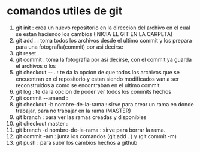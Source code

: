 # comandos utiles de git

1. git init : crea un nuevo repositorio en la direccion del archivo en el cual se estan haciendo los cambios (INICIA EL GIT EN LA CARPETA)
2. git add . : toma todos los archivos desde el ultimo commit y los prepara para una fotografia(commit) por asi decirse
3. git reset .
3. git commit : toma la fotografia por asi decirse, con el commit ya guarda el archivos o los
4. git checkout -- . : te da la opcion de que todos los archivos que se encuentran en el repositorio y estan siendo modificados van a ser reconstruidos a como se encontraban en el ultimo commit
6. git log : te da la opcion de poder ver todos los commits hechos
7. git commit --amend : 
8. git checkout -b nombre-de-la-rama : sirve para crear un rama en donde trabajar, para no trabajar en la rama (MASTER) 
9. git branch : para ver las ramas creadas y disponibles
10. git checkout master : 
11. git branch -d nombre-de-la-rama : sirve para borrar la rama.
12. git commit -am : junta los comandos (git add . ) y (git commit -m)
13. git push : para subir los cambios hechos a github


